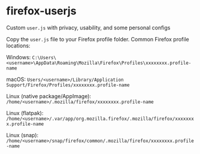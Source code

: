 # firefox-userjs
Custom `user.js` with privacy, usability, and some personal configs

Copy the `user.js` file to your Firefox profile folder. Common Firefox profile locations:

Windows:
`C:\Users\<username>\AppData\Roaming\Mozilla\Firefox\Profiles\xxxxxxxx.profile-name`

macOS:
`Users/<username>/Library/Application Support/Firefox/Profiles/xxxxxxxx.profile-name`

Linux (native package/AppImage):
`/home/<username>/.mozilla/firefox/xxxxxxxx.profile-name`

Linux (flatpak):
`/home/<username>/.var/app/org.mozilla.firefox/.mozilla/firefox/xxxxxxxx.profile-name`

Linux (snap):
`/home/<username>/snap/firefox/common/.mozilla/firefox/xxxxxxxx.profile-name`

